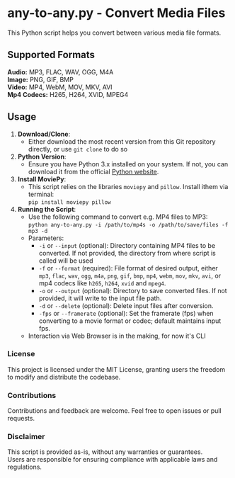 # any-to-any.py - Convert Media Files

This Python script helps you convert between various media file formats.

## Supported Formats
**Audio:** MP3, FLAC, WAV, OGG, M4A<br> 
**Image:** PNG, GIF, BMP<br>
**Video:** MP4, WebM, MOV, MKV, AVI<br>
**Mp4 Codecs:** H265, H264, XVID, MPEG4

## Usage
1. **Download/Clone**:
   - Either download the most recent version from this Git repository directly, or use `git clone` to do so
2. **Python Version**:
   - Ensure you have Python 3.x installed on your system. If not, you can download it from the official [Python website](https://www.python.org/downloads/).
3. **Install MoviePy**:
   - This script relies on the libraries `moviepy` and `pillow`. Install ithem via terminal:<br>`pip install moviepy pillow`
4. **Running the Script**:
    - Use the following command to convert e.g. MP4 files to MP3:<br>`python any-to-any.py -i /path/to/mp4s -o /path/to/save/files -f mp3 -d`
    - Parameters:
      - `-i` or `--input` (optional): Directory containing MP4 files to be converted. If not provided, the directory from where script is called will be used
      - `-f` or `--format` (required): File format of desired output, either `mp3`, `flac`, `wav`, `ogg`, `m4a`, `png`, `gif`, `bmp`, `mp4`, `webm`, `mov`, `mkv`, `avi`, or mp4 codecs like `h265`, `h264`, `xvid` and `mpeg4`.
      - `-o` or `--output` (optional): Directory to save converted files. If not provided, it will write to the input file path.
      - `-d` or `--delete` (optional): Delete input files after conversion.
      - `-fps` or `--framerate` (optional): Set the framerate (fps) when converting to a movie format or codec; default maintains input fps.
   - Interaction via Web Browser is in the making, for now it's CLI

### License
This project is licensed under the MIT License, granting users the freedom to modify and distribute the codebase.

### Contributions
Contributions and feedback are welcome. Feel free to open issues or pull requests.

### Disclaimer
This script is provided as-is, without any warranties or guarantees.<br>
Users are responsible for ensuring compliance with applicable laws and regulations.
